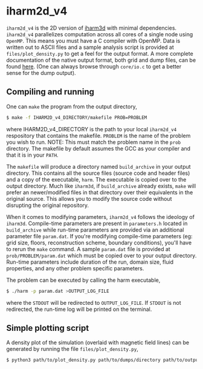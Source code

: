 # iharm2d_v4
`iharm2d_v4` is the 2D version of [iharm3d](https://github.com/AFD-Illinois/iharm3d) with minimal dependencies. `iharm2d_v4` parallelizes computation across all cores of a single node using `OpenMP`. This means you must have a C compiler with OpenMP. Data is written out to ASCII files and a sample analysis script is provided at `files/plot_density.py` to get a feel for the output format. A more complete documentation of the native output format, both grid and dump files, can be found [here](https://github.com/AFD-Illinois/iharm2d_v4/wiki/Output-Format). (One can always browse through `core/io.c` to get a better sense for the dump output).

## Compiling and running
One can `make` the program from the output directory,
```bash
$ make -f IHARM2D_v4_DIRECTORY/makefile PROB=PROBLEM
```
where IHARM2D_v4_DIRECTORY is the path to your local `iharm2d_v4` respository that contains the makefile. `PROBLEM` is the name of the problem you wish to run. NOTE: This must match the problem name in the `prob` directory. The makefile by default assumes the GCC as your compiler and that it is in your `PATH`.

The `makefile` will produce a directory named `build_archive` in your output directory. This contains all the source files (source code and header files) and a copy of the executable, `harm`. The executable is copied over to the output directory. Much like `iharm3d`, if `build_archive` already exists, `make` will prefer an newer/modified files in that directory over their equivalents in the original source. This allows you to modify the source code without disrupting the original repository.

When it comes to modifying parameters, `iharm2d_v4` follows the ideology of `iharm3d`. Compile-time parameters are present in `parameters.h` located in `build_archive` while run-time parameters are provided via an additional parameter file `param.dat`. If you're modifying compile-time parameters (eg: grid size, floors, reconstruction scheme, boundary conditions), you'll have to rerun the `make` command. A sample `param.dat` file is provided at `prob/PROBLEM/param.dat` which must be copied over to your output directory. Run-time parameters include duration of the run, domain size, fluid properties, and any other problem specific parameters.

The problem can be executed by calling the harm executable,
```bash
$ ./harm -p param.dat >OUTPUT_LOG_FILE
```
where the `STDOUT` will be redirected to `OUTPUT_LOG_FILE`. If `STDOUT` is not redirected, the run-time log will be printed on the terminal.

## Simple plotting script
A density plot of the simulation (overlaid with magnetic field lines) can be generated by running the file `files/plot_density.py`,
```bash
$ python3 path/to/plot_density.py path/to/dumps/directory path/to/output/directory
```
